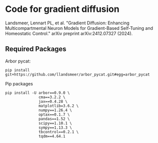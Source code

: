 # Code for gradient diffusion

Landsmeer, Lennart PL, et al. "Gradient Diffusion: Enhancing Multicompartmental Neuron Models for Gradient-Based Self-Tuning and Homeostatic Control." arXiv preprint arXiv:2412.07327 (2024).

## Required Packages

Arbor pycat:

```
pip install git+https://github.com/llandsmeer/arbor_pycat.git#egg=arbor_pycat
```

Pip packages

```
pip install -U arbor==0.9.0 \
               cma==3.2.2 \
               jax==0.4.28 \
               matplotlib=3.6.2 \
               numpy==1.26.4 \
               optax==0.1.7 \
               pandas==1.52 \
               scipy==1.10.1 \
               sympy==1.13.3 \
               tbcontrol==0.2.1 \
               tqdm==4.64.1
```
